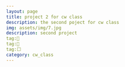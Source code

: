 ```yaml
---
layout: page
title: project 2 for cw class
description: the second poject for cw class
img: assets/img/7.jpg
description: second project
tag:🎾
tag:🥇
tag:⬜
category: cw_class
---
```

